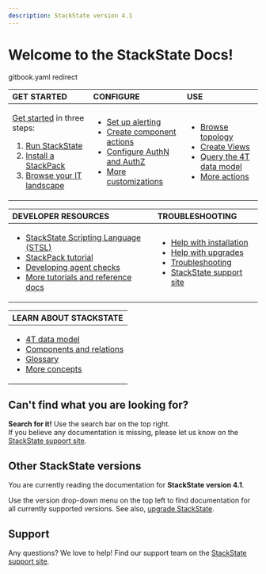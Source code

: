 ```yaml
---
description: StackState version 4.1
---
```


# Welcome to the StackState Docs!

gitbook.yaml redirect

<table>
  <thead>
    <tr>
      <th style="text-align:left">GET STARTED</th>
      <th style="text-align:left">CONFIGURE</th>
      <th style="text-align:left">USE</th>
    </tr>
  </thead>
  <tbody>
    <tr>
      <td style="text-align:left">
        <p> <a href="getting_started.md">Get started</a> in three steps:</p>
        <ol>
          <li><a href="setup/">Run StackState</a>
          </li>
          <li><a href="stackpacks/">Install a StackPack</a>
          </li>
          <li><a href="use/perspectives/topology-perspective.md">Browse your IT landscape</a>
          </li>
        </ol>
      </td>
      <td style="text-align:left">
        <ul>
          <li><a href="use/alerting.md">Set up alerting</a>
          </li>
          <li><a href="configure/component_actions">Create component actions</a>
          </li>
          <li><a href="configure/how_to_set_up_roles"  target="_self">Configure AuthN and AuthZ</a>
          </li>
          <li><a href="configure/">More customizations</a>
          </li>
        </ul>
      </td>
      <td style="text-align:left">
        <ul>
          <li><a href="use/perspectives/topology-perspective.md">Browse topology</a>
          </li>
          <li><a href="use/views.md">Create Views</a>
          </li>
          <li><a href="use/queries.md">Query the 4T data model</a>
          </li>
          <li><a href="use/">More actions</a>
          </li>
        </ul>
      </td>
    </tr>
  </tbody>
</table>

<table>
  <thead>
    <tr>
      <th style="text-align:left">DEVELOPER RESOURCES</th>
      <th style="text-align:left">TROUBLESHOOTING</th>
    </tr>
  </thead>
  <tbody>
    <tr>
      <td style="text-align:left">
        <ul>
          <li><a href="develop/scripting/">StackState Scripting Language (STSL)</a>
          </li>
          <li><a href="develop/tutorials/basic_stackpack_tutorial.md">StackPack tutorial</a>
          </li>
          <li><a href="develop/agent_check/checks_in_agent_v2.md">Developing agent checks</a>
          </li>
          <li><a href="develop/">More tutorials and reference docs</a>
          </li>
        </ul>
      </td>
      <td style="text-align:left">
        <ul>
          <li><a href="setup/">Help with installation</a>
          </li>
          <li><a href="setup/upgrading.md">Help with upgrades</a>
          </li>
          <li><a href="setup/troubleshooting.md">Troubleshooting</a>
          </li>
          <li><a href="https://support.stackstate.com/">StackState support site</a>
            <br
            />
          </li>
        </ul>
      </td>
    </tr>
  </tbody>
</table>

<table>
  <thead>
    <tr>
      <th style="text-align:left">LEARN ABOUT STACKSTATE</th>
    </tr>
  </thead>
  <tbody>
    <tr>
      <td style="text-align:left">
        <ul>
          <li><a href="concepts/4t_data_model.md">4T data model</a>
          </li>
          <li><a href="concepts/components_and_relations.md">Components and relations</a>
          </li>
          <li><a href="concepts/glossary.md">Glossary</a>
          </li>
          <li><a href="concepts/">More concepts</a>
          </li>
        </ul>
      </td>
    </tr>
  </tbody>
</table>

## Can't find what you are looking for?

**Search for it!** Use the search bar on the top right.  
If you believe any documentation is missing, please let us know on the [StackState support site](http://support.stackstate.com/).

## Other StackState versions

You are currently reading the documentation for **StackState version 4.1**.

Use the version drop-down menu on the top left to find documentation for all currently supported versions. See also, [upgrade StackState](setup/upgrading.md).

## Support

Any questions? We love to help! Find our support team on the [StackState support site](http://support.stackstate.com/).

